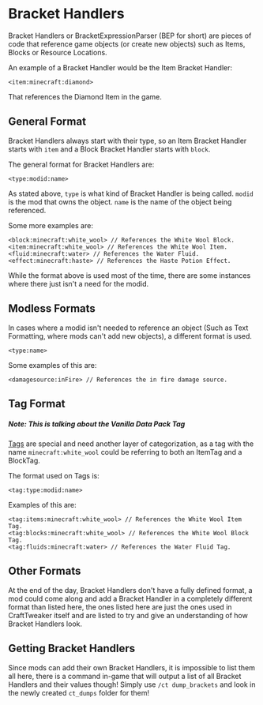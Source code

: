 # Bracket Handlers

Bracket Handlers or BracketExpressionParser (BEP for short) are pieces of code that reference game objects (or create new objects) such as Items, Blocks or Resource Locations.

An example of a Bracket Handler would be the Item Bracket Handler:

```zenscript
<item:minecraft:diamond>
```

That references the Diamond Item in the game.

## General Format

Bracket Handlers always start with their type, so an Item Bracket Handler starts with `item` and a Block Bracket Handler starts with `block`.

The general format for Bracket Handlers are:

```zenscript
<type:modid:name>
```

As stated above, `type` is what kind of Bracket Handler is being called. `modid` is the mod that owns the object. `name` is the name of the object being referenced.

Some more examples are:

```zenscript
<block:minecraft:white_wool> // References the White Wool Block.
<item:minecraft:white_wool> // References the White Wool Item.
<fluid:minecraft:water> // References the Water Fluid.
<effect:minecraft:haste> // References the Haste Potion Effect.
```

While the format above is used most of the time, there are some instances where there just isn't a need for the modid.

## Modless Formats

In cases where a modid isn't needed to reference an object (Such as Text Formatting, where mods can't add new objects), a different format is used.

```zenscript
<type:name>
```

Some examples of this are:

```zenscript
<damagesource:inFire> // References the in fire damage source.
```

## Tag Format

##### Note: This is talking about the Vanilla Data Pack Tag

[Tags](https://minecraft.gamepedia.com/Tag) are special and need another layer of categorization, as a tag with the name `minecraft:white_wool` could be referring to both an ItemTag and a BlockTag.

The format used on Tags is:

```zenscript
<tag:type:modid:name>
```

Examples of this are:

```zenscript
<tag:items:minecraft:white_wool> // References the White Wool Item Tag.
<tag:blocks:minecraft:white_wool> // References the White Wool Block Tag.
<tag:fluids:minecraft:water> // References the Water Fluid Tag.
```


## Other Formats

At the end of the day, Bracket Handlers don't have a fully defined format, a mod could come along and add a Bracket Handler in a completely different format than listed here, the ones listed here are just the ones used in CraftTweaker itself and are listed to try and give an understanding of how Bracket Handlers look.


## Getting Bracket Handlers

Since mods can add their own Bracket Handlers, it is impossible to list them all here, there is a command in-game that will output a list of all Bracket Handlers and their values though! Simply use `/ct dump_brackets` and look in the newly created `ct_dumps` folder for them!